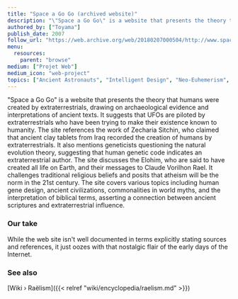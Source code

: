 ```yaml
---
title: "Space a Go Go (archived website)"
description: "\"Space a Go Go\" is a website that presents the theory that humans were created by extraterrestrials, drawing on archaeological evidence and interpretations of ancient texts. It suggests that UFOs are piloted by extraterrestrials who have been trying to make their existence known to humanity. The site references the work of Zecharia Sitchin, who claimed that ancient clay tablets from Iraq recorded the creation of humans by extraterrestrials. It also mentions geneticists questioning the natural evolution theory, suggesting that human genetic code indicates an extraterrestrial author. The site discusses the Elohim, who are said to have created all life on Earth, and their messages to Claude Vorilhon Rael. It challenges traditional religious beliefs and posits that atheism will be the norm in the 21st century. The site covers various topics including human gene design, ancient civilizations, commonalities in world myths, and the interpretation of biblical terms, asserting a connection between ancient scriptures and extraterrestrial influence."
authored_by: ["Toyama"]
publish_date: 2007
follow_url: "https://web.archive.org/web/20180207000504/http://www.spaceagogo.com/index.html"
menu:
  resources:
    parent: "browse"
medium: ["Projet Web"]
medium_icon: "web-project"
topics: ["Ancient Astronauts", "Intelligent Design", "Neo-Euhemerism", "Pyramids", "Raëlism"]
---
```


"Space a Go Go" is a website that presents the theory that humans were created by extraterrestrials, drawing on archaeological evidence and interpretations of ancient texts. It suggests that UFOs are piloted by extraterrestrials who have been trying to make their existence known to humanity. The site references the work of Zecharia Sitchin, who claimed that ancient clay tablets from Iraq recorded the creation of humans by extraterrestrials. It also mentions geneticists questioning the natural evolution theory, suggesting that human genetic code indicates an extraterrestrial author. The site discusses the Elohim, who are said to have created all life on Earth, and their messages to Claude Vorilhon Rael. It challenges traditional religious beliefs and posits that atheism will be the norm in the 21st century. The site covers various topics including human gene design, ancient civilizations, commonalities in world myths, and the interpretation of biblical terms, asserting a connection between ancient scriptures and extraterrestrial influence.

### Our take

While the web site isn't well documented in terms explicitly stating sources and references, it just oozes with that nostalgic flair of the early days of the Internet.

### See also

[Wiki › Raëlism]({{< relref "wiki/encyclopedia/raelism.md" >}})</br>
